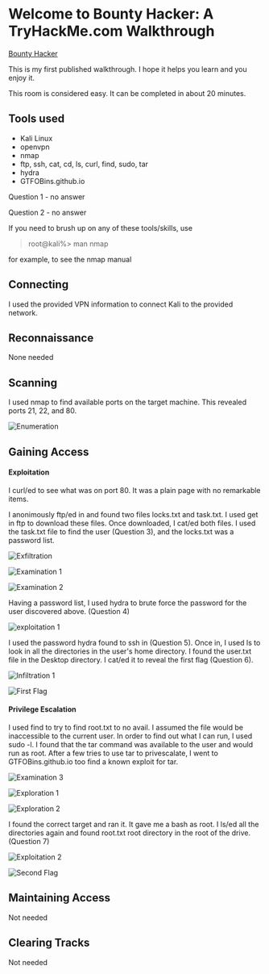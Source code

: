 # Welcome to Bounty Hacker: A TryHackMe.com Walkthrough
[Bounty Hacker](https://tryhackme.com/room/cowboyhacker)

This is my first published walkthrough. I hope it helps you learn and you enjoy it.

This room is considered easy. It can be completed in about 20 minutes.

## Tools used
* Kali Linux
* openvpn
* nmap
* ftp, ssh, cat, cd, ls, curl, find, sudo, tar 
* hydra
* GTFOBins.github.io

Question 1 - no answer

Question 2 - no answer

If you need to brush up on any of these tools/skills, use
> root@kali%> man nmap

for example, to see the nmap manual

## Connecting
I used the provided VPN information to connect Kali to the provided network.

## Reconnaissance
None needed

## Scanning
I used nmap to find available ports on the target machine. This revealed ports 21, 22, and 80.

![Enumeration](images/enumeration.png)

## Gaining Access
#### Exploitation
I curl/ed to see what was on port 80. It was a plain page with no remarkable items.

I anonimously ftp/ed in and found two files locks.txt and task.txt. I used get in ftp to download these files. Once downloaded, I cat/ed both files. I used the task.txt file to find the user (Question 3), and the locks.txt was a password list.

![Exfiltration](images/exfiltration.png)

![Examination 1](images/examination1.png)

![Examination 2](images/examination2.png)

Having a password list, I used hydra to brute force the password for the user discovered above. (Question 4)

![exploitation 1](images/exploitation1.png)

I used the password hydra found to ssh in (Question 5). Once in, I used ls to look in all the directories in the user's home directory. I found the user.txt file in the Desktop directory. I cat/ed it to reveal the first flag (Question 6).

![Infiltration 1](images/infiltration.png)

![First Flag](images/firstflag.png)

#### Privilege Escalation 
I used find to try to find root.txt to no avail. I assumed the file would be inaccessible to the current user. In order to find out what I can run, I used sudo -l. I found that the tar command was available to the user and would run as root. After a few tries to use tar to privescalate, I went to GTFOBins.github.io too find a known exploit for tar. 

![Examination 3](images/examination3.png)

![Exploration 1](images/exploration1.png)

![Exploration 2](images/exploration2.png)

I found the correct target and ran it. It gave me a bash as root. I ls/ed all the directories again and found root.txt root directory in the root of the drive. (Question 7)

![Exploitation 2](images/exploitation2.png)

![Second Flag](images/secondflag.png)

## Maintaining Access 
Not needed

## Clearing Tracks 
Not needed
